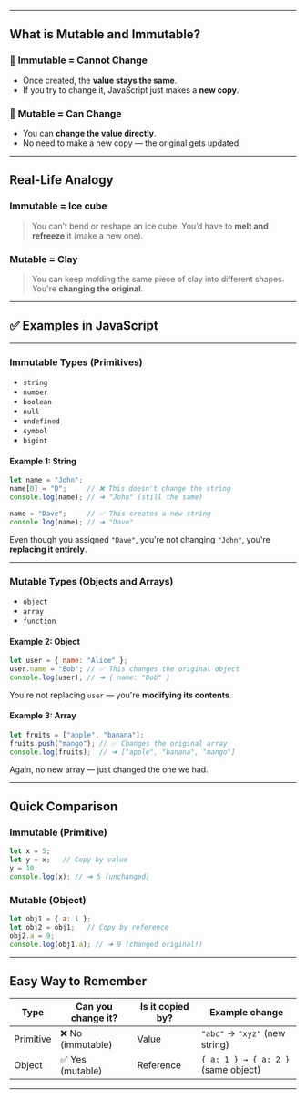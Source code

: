 
---

##  **What is Mutable and Immutable?**

### 🔹 **Immutable = Cannot Change**
- Once created, the **value stays the same**.
- If you try to change it, JavaScript just makes a **new copy**.

### 🔸 **Mutable = Can Change**
- You can **change the value directly**.
- No need to make a new copy — the original gets updated.

---

##  Real-Life Analogy

###  Immutable = Ice cube
> You can’t bend or reshape an ice cube. You’d have to **melt and refreeze** it (make a new one).

###  Mutable = Clay
> You can keep molding the same piece of clay into different shapes. You're **changing the original**.

---

## ✅ Examples in JavaScript

---

###  Immutable Types (Primitives)

- `string`
- `number`
- `boolean`
- `null`
- `undefined`
- `symbol`
- `bigint`

#### Example 1: String

```js
let name = "John";
name[0] = "D";     // ❌ This doesn't change the string
console.log(name); // ➜ "John" (still the same)

name = "Dave";     // ✅ This creates a new string
console.log(name); // ➜ "Dave"
```

Even though you assigned `"Dave"`, you're not changing `"John"`, you're **replacing it entirely**.

---

###  Mutable Types (Objects and Arrays)

- `object`
- `array`
- `function`

#### Example 2: Object

```js
let user = { name: "Alice" };
user.name = "Bob"; // ✅ This changes the original object
console.log(user); // ➜ { name: "Bob" }
```

You're not replacing `user` — you're **modifying its contents**.

#### Example 3: Array

```js
let fruits = ["apple", "banana"];
fruits.push("mango"); // ✅ Changes the original array
console.log(fruits);  // ➜ ["apple", "banana", "mango"]
```

Again, no new array — just changed the one we had.

---

##  Quick Comparison

###  Immutable (Primitive)
```js
let x = 5;
let y = x;   // Copy by value
y = 10;
console.log(x); // ➜ 5 (unchanged)
```

###  Mutable (Object)
```js
let obj1 = { a: 1 };
let obj2 = obj1;   // Copy by reference
obj2.a = 9;
console.log(obj1.a); // ➜ 9 (changed original!)
```

---

##  Easy Way to Remember

| Type     | Can you change it? | Is it copied by? | Example change         |
|----------|--------------------|------------------|-------------------------|
| Primitive | ❌ No (immutable)  | Value            | `"abc"` → `"xyz"` (new string) |
| Object    | ✅ Yes (mutable)   | Reference        | `{ a: 1 } → { a: 2 }` (same object)

---
